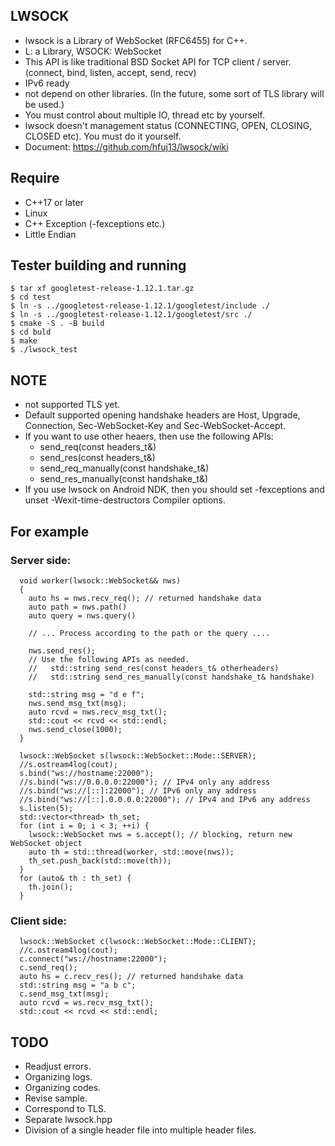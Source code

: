 ## LWSOCK

* lwsock is a Library of WebSocket (RFC6455) for C++.
* L: a Library, WSOCK: WebSocket
* This API is like traditional BSD Socket API for TCP client / server. (connect, bind, listen, accept, send, recv)
* IPv6 ready
* not depend on other libraries. (In the future, some sort of TLS library will be used.)
* You must control about multiple IO, thread etc by yourself.
* lwsock doesn't management status (CONNECTING, OPEN, CLOSING, CLOSED etc). You must do it yourself.
* Document: https://github.com/hfuj13/lwsock/wiki

## Require

* C++17 or later
* Linux
* C++ Exception (-fexceptions etc.)
* Little Endian

## Tester building and running

```
$ tar xf googletest-release-1.12.1.tar.gz
$ cd test
$ ln -s ../googletest-release-1.12.1/googletest/include ./
$ ln -s ../googletest-release-1.12.1/googletest/src ./
$ cmake -S . -B build
$ cd buld
$ make
$ ./lwsock_test
```

## NOTE

* not supported TLS yet.
* Default supported opening handshake headers are Host, Upgrade, Connection, Sec-WebSocket-Key and Sec-WebSocket-Accept.
* If you want to use other heaers, then use the following APIs:
  * send_req(const headers_t&)
  * send_res(const headers_t&)
  * send_req_manually(const handshake_t&)
  * send_res_manually(const handshake_t&)
* If you use lwsock on Android NDK, then you should set -fexceptions and unset -Wexit-time-destructors Compiler options.

## For example

### Server side:

```
  void worker(lwsock::WebSocket&& nws)
  {
    auto hs = nws.recv_req(); // returned handshake data
    auto path = nws.path()
    auto query = nws.query()

    // ... Process according to the path or the query ....

    nws.send_res();
    // Use the following APIs as needed.
    //   std::string send_res(const headers_t& otherheaders)
    //   std::string send_res_manually(const handshake_t& handshake)

    std::string msg = "d e f";
    nws.send_msg_txt(msg);
    auto rcvd = nws.recv_msg_txt();
    std::cout << rcvd << std::endl;
    nws.send_close(1000);
  }

  lwsock::WebSocket s(lwsock::WebSocket::Mode::SERVER);
  //s.ostream4log(cout);
  s.bind("ws://hostname:22000");
  //s.bind("ws://0.0.0.0:22000"); // IPv4 only any address
  //s.bind("ws://[::]:22000"); // IPv6 only any address
  //s.bind("ws://[::].0.0.0.0:22000"); // IPv4 and IPv6 any address
  s.listen(5);
  std::vector<thread> th_set;
  for (int i = 0; i < 3; ++i) {
    lwsock::WebSocket nws = s.accept(); // blocking, return new WebSocket object
    auto th = std::thread(worker, std::move(nws));
    th_set.push_back(std::move(th));
  }
  for (auto& th : th_set) {
    th.join();
  }
```

### Client side:

```
  lwsock::WebSocket c(lwsock::WebSocket::Mode::CLIENT);
  //c.ostream4log(cout);
  c.connect("ws://hostname:22000");
  c.send_req();
  auto hs = c.recv_res(); // returned handshake data
  std::string msg = "a b c";
  c.send_msg_txt(msg);
  auto rcvd = ws.recv_msg_txt();
  std::cout << rcvd << std::endl;
```

## TODO

* Readjust errors.
* Organizing logs.
* Organizing codes.
* Revise sample.
* Correspond to TLS.
* Separate lwsock.hpp
* Division of a single header file into multiple header files.
